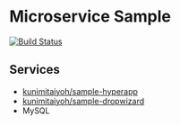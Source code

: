 # Microservice Sample

[![Build Status](https://travis-ci.org/kunimitaiyoh/sample-microservice-architecture.svg)](https://travis-ci.org/kunimitaiyoh/sample-microservice-architecture)

## Services

- [kunimitaiyoh/sample-hyperapp](https://github.com/kunimitaiyoh/sample-hyperapp.git)
- [kunimitaiyoh/sample-dropwizard](https://github.com/kunimitaiyoh/sample-dropwizard.git)
- MySQL
